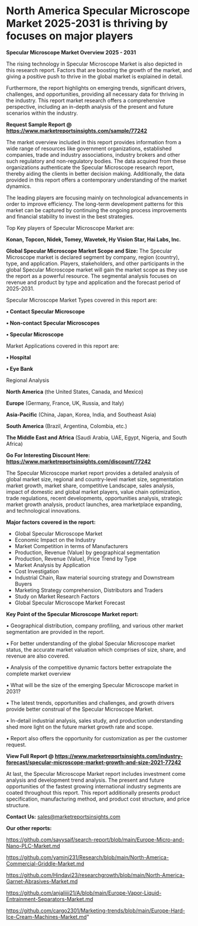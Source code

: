 # North America Specular Microscope Market 2025-2031 is thriving by focuses on major players

<Strong> Specular Microscope Market Overview 2025 - 2031</strong>

The rising technology in Specular Microscope Market is also depicted in this research report. Factors that are boosting the growth of the market, and giving a positive push to thrive in the global market is explained in detail.

Furthermore, the report highlights on emerging trends, significant drivers, challenges, and opportunities, providing all necessary data for thriving in the industry. This report market research offers a comprehensive perspective, including an in-depth analysis of the present and future scenarios within the industry.

<strong>Request Sample Report @ <a href=https://www.marketreportsinsights.com/sample/77242>https://www.marketreportsinsights.com/sample/77242</a></strong>

The market overview included in this report provides information from a wide range of resources like government organizations, established companies, trade and industry associations, industry brokers and other such regulatory and non-regulatory bodies. The data acquired from these organizations authenticate the Specular Microscope research report, thereby aiding the clients in better decision making. Additionally, the data provided in this report offers a contemporary understanding of the market dynamics.

The leading players are focusing mainly on technological advancements in order to improve efficiency. The long-term development patterns for this market can be captured by continuing the ongoing process improvements and financial stability to invest in the best strategies.

Top Key players of Specular Microscope Market are:

<strong>Konan, Topcon, Nidek, Tomey, Wavetek, Hy Vision Star, Hai Labs, Inc.</strong>

<strong><b>Global Specular Microscope Market Scope and Size:</b></strong>
The Specular Microscope market is declared segment by company, region (country), type, and application. Players, stakeholders, and other participants in the global Specular Microscope market will gain the market scope as they use the report as a powerful resource. The segmental analysis focuses on revenue and product by type and application and the forecast period of 2025-2031.

Specular Microscope Market Types covered in this report are:

<strong>• Contact Specular Microscope

• Non-contact Specular Microscopes

• Specular Microscope</strong>

Market Applications covered in this report are:

<strong>• Hospital

• Eye Bank</strong> 

Regional Analysis

<strong>North America</strong> (the United States, Canada, and Mexico)

<strong>Europe</strong> (Germany, France, UK, Russia, and Italy)

<strong>Asia-Pacific</strong> (China, Japan, Korea, India, and Southeast Asia)

<strong>South America</strong> (Brazil, Argentina, Colombia, etc.)

<strong>The Middle East and Africa</strong> (Saudi Arabia, UAE, Egypt, Nigeria, and South Africa)

<strong>Go For Interesting Discount Here: <a href=https://www.marketreportsinsights.com/discount/77242>https://www.marketreportsinsights.com/discount/77242</a></strong>

The Specular Microscope market report provides a detailed analysis of global market size, regional and country-level market size, segmentation market growth, market share, competitive Landscape, sales analysis, impact of domestic and global market players, value chain optimization, trade regulations, recent developments, opportunities analysis, strategic market growth analysis, product launches, area marketplace expanding, and technological innovations.

<strong><b>Major factors covered in the report:</b></strong>
<ul>
  <li>Global Specular Microscope Market </li>
  <li>Economic Impact on the Industry</li>
  <li>Market Competition in terms of Manufacturers</li>
  <li>Production, Revenue (Value) by geographical segmentation</li>
  <li>Production, Revenue (Value), Price Trend by Type</li>
  <li>Market Analysis by Application</li>
  <li>Cost Investigation</li>
  <li>Industrial Chain, Raw material sourcing strategy and Downstream Buyers</li>
  <li>Marketing Strategy comprehension, Distributors and Traders</li>
  <li>Study on Market Research Factors</li>
  <li>Global Specular Microscope Market Forecast</li>
</ul>

<strong><b>Key Point of the Specular Microscope Market report:</b></strong>

• Geographical distribution, company profiling, and various other market segmentation are provided in the report.

• For better understanding of the global Specular Microscope market status, the accurate market valuation which comprises of size, share, and revenue are also covered.

• Analysis of the competitive dynamic factors better extrapolate the complete market overview

• What will be the size of the emerging Specular Microscope market in 2031?

• The latest trends, opportunities and challenges, and growth drivers provide better construal of the Specular Microscope Market.

• In-detail industrial analysis, sales study, and production understanding shed more light on the future market growth rate and scope.

• Report also offers the opportunity for customization as per the customer request.

<strong><b>View Full Report @ <a href=https://www.marketreportsinsights.com/industry-forecast/specular-microscope-market-growth-and-size-2021-77242>https://www.marketreportsinsights.com/industry-forecast/specular-microscope-market-growth-and-size-2021-77242</a></b></strong>


At last, the Specular Microscope Market report includes investment come analysis and development trend analysis. The present and future opportunities of the fastest growing international industry segments are coated throughout this report. This report additionally presents product specification, manufacturing method, and product cost structure, and price structure.

<strong>Contact Us:</strong>
sales@marketreportsinsights.com

<strong>Our other reports:</strong>

<a href=https://github.com/sayysaif/search-report/blob/main/Europe-Micro-and-Nano-PLC-Market.md>https://github.com/sayysaif/search-report/blob/main/Europe-Micro-and-Nano-PLC-Market.md</a>

<a href=https://github.com/yamini231/Research/blob/main/North-America-Commercial-Griddle-Market.md>https://github.com/yamini231/Research/blob/main/North-America-Commercial-Griddle-Market.md</a>

<a href=https://github.com/Hindavi23/researchgrowth/blob/main/North-America-Garnet-Abrasives-Market.md>https://github.com/Hindavi23/researchgrowth/blob/main/North-America-Garnet-Abrasives-Market.md</a>

<a href=https://github.com/anjaliiii21/A/blob/main/Europe-Vapor-Liquid-Entrainment-Separators-Market.md>https://github.com/anjaliiii21/A/blob/main/Europe-Vapor-Liquid-Entrainment-Separators-Market.md</a>

<a href=https://github.com/cargo2301/Marketing-trends/blob/main/Europe-Hard-Ice-Cream-Machines-Market.md>https://github.com/cargo2301/Marketing-trends/blob/main/Europe-Hard-Ice-Cream-Machines-Market.md</a>"
